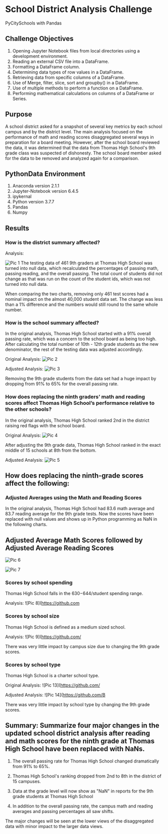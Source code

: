 # School District Analysis Challenge
PyCitySchools with Pandas

## Challenge Objectives
1. Opening Jupyter Notebook files from local directories using a development environment.
2. Reading an external CSV file into a DataFrame.
3. Formatting a DataFrame column.
4. Determining data types of row values in a DataFrame.
5. Retrieving data from specific columns of a DataFrame.
6. Use of Merge, filter, slice, sort and groupby() in a DataFrame.
7. Use of multiple methods to perform a function on a DataFrame.
8. Performing mathematical calculations on columns of a DataFrame or Series.


## Purpose
A school district asked for a snapshot of several key metrics by each school campus and by the district level.  The main analysis focused on the performance of math and reading scores disaggregated several ways in preparation for a board meeting.  However, after the school board reviewed the data, it was determined that the data from Thomas High School's 9th grade class was suspected of dishonesty.  The school board member asked for the data to be removed and analyzed again for a comparison. 

## PythonData Environment
1. Anaconda version 2.1.1
2. Jupyter-Notebook version 6.4.5
3. ipykernal
4. Python version 3.7.7
5. Pandas
6. Numpy


## Results

### How is the district summary affected?
Analysis:

![Pic 1](https://github.com/fouadZiaa/school_district_analysis_challenge/blob/52d52c7e82aacc622b688a8617966bddbb29dae1/Image%201.png)
The testing data of 461 9th graders at Thomas High School was turned into null data, which recalculated the percentages of passing math, passing reading, and the overall passing.  The total count of students did not change as that was run on the count of the student ids, which was not turned into null data. 


When comparing the two charts, removing only 461 test scores had a nominal impact on the almost 40,000 student data set.  The change was less than a 1% difference and the numbers would still round to the same whole number.  

### How is the school summary affected?

In the original analysis, Thomas High School started with a 91% overall passing rate, which was a concern to the school board as being too high.  After calculating the total number of 10th - 12th grade students as the new denominator, the rest of the testing data was adjusted accordingly.  

Original Analysis:
![Pic 2](https://github.com/fouadZiaa/school_district_analysis_challenge/blob/1fd6b7199c669390649b332a7da3117e65333081/Screen%20Shot%202022-07-08%20at%201.02.20%20PM.png)

Adjusted Analysis:
![Pic 3](https://github.com/fouadZiaa/school_district_analysis_challenge/blob/8b48952c7c8eaccb90fd812958cd5c420266860e/Screen%20Shot%202022-07-08%20at%201.02.44%20PM.png)

Removing the 9th grade students from the data set had a huge impact by dropping from 91% to 65% for the overall passing rate. 

### How does replacing the ninth graders’ math and reading scores affect Thomas High School’s performance relative to the other schools?
In the original analysis, Thomas High School ranked 2nd in the district raising red flags with the school board. 

Original Analysis:
![Pic 4](https://github.com/fouadZiaa/school_district_analysis_challenge/blob/5478772dd5c081a73eb5dd52204e64c7062b2484/Screen%20Shot%202022-07-08%20at%201.10.40%20PM.png)

After adjusting the 9th grade data, Thomas High School ranked in the exact middle of 15 schools at 8th from the bottom. 

Adjusted Analysis:
![Pic 5](https://github.com/fouadZiaa/school_district_analysis_challenge/blob/6dc432e198f42ff9bf95bb983f017c887f49a6f6/Screen%20Shot%202022-07-08%20at%201.10.59%20PM.png)

## How does replacing the ninth-grade scores affect the following:

### Adjusted Averages using the Math and Reading Scores 

In the original analysis, Thomas High School had 83.6 math average and 83.7 reading average for the 9th grade tests. 
Now the scores have been replaced with null values and shows up in Python programming as NaN in the following charts. 

## Adjusted Average Math Scores followed by Adjusted Average Reading Scores

![Pic 6](https://github.com/fouadZiaa/school_district_analysis_challenge/blob/5fb3f09dac19e50bec41c816105086ca995afb4d/Screen%20Shot%202022-07-08%20at%201.16.48%20PM.png)



![Pic 7](https://github.com/fouadZiaa/school_district_analysis_challenge/blob/09eac8c3f5623872246153fe7cf6416d6a3a6148/Screen%20Shot%202022-07-08%20at%201.17.20%20PM.png)

### Scores by school spending

Thomas High School falls in the $630-$644/student spending range.  

Analysis:
![Pic 8](https://github.com


### Scores by school size
Thomas High School is defined as a medium sized school.  

Analysis:
![Pic 9](https://github.com/


There was very little impact by campus size due to changing the 9th grade scores. 

### Scores by school type

Thomas High School is a charter school type. 

Original Analysis:
![Pic 13](https://github.com/

Adjusted Analysis:
![Pic 14](https://github.com/B

There was very little impact by school type by changing the 9th grade scores. 

## Summary: Summarize four major changes in the updated school district analysis after reading and math scores for the ninth grade at Thomas High School have been replaced with NaNs.

1. The overall passing rate for Thomas High School changed dramatically from 91% to 65%. 

2. Thomas High School's ranking dropped from 2nd to 8th in the district of 15 campuses. 

3. Data at the grade level will now show as "NaN" in reports for the 9th grade students at Thomas High School  

4. In addition to the overall passing rate, the campus math and reading averages and passing percentages all saw shifts.  

The major changes will be seen at the lower views of the disaggregated data with minor impact to the larger data views.


